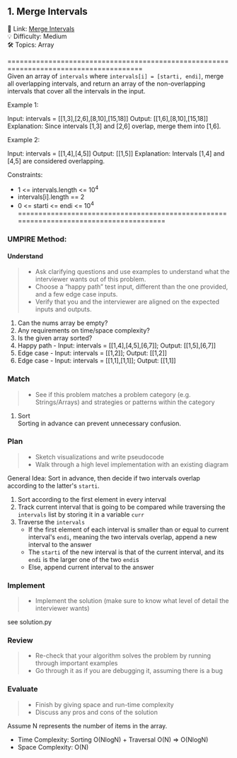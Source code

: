 ## 1. Merge Intervals
🔗  Link: [Merge Intervals](https://leetcode.com/problems/merge-intervals/description/)<br>
💡 Difficulty: Medium<br>
🛠️ Topics: Array<br>

=======================================================================================<br>
Given an array of `intervals` where `intervals[i] = [starti, endi]`, merge all overlapping intervals, 
and return an array of the non-overlapping intervals that cover all the intervals in the input.

 

Example 1:

Input: intervals = [[1,3],[2,6],[8,10],[15,18]]
Output: [[1,6],[8,10],[15,18]]
Explanation: Since intervals [1,3] and [2,6] overlap, merge them into [1,6].

Example 2:

Input: intervals = [[1,4],[4,5]]
Output: [[1,5]]
Explanation: Intervals [1,4] and [4,5] are considered overlapping.
 

Constraints:

- 1 <= intervals.length <= 10<sup>4</sup>
- intervals[i].length == 2
- 0 <= starti <= endi <= 10<sup>4</sup>
=======================================================================================<br>
### UMPIRE Method:
#### Understand

> - Ask clarifying questions and use examples to understand what the interviewer wants out of this problem.
> - Choose a “happy path” test input, different than the one provided, and a few edge case inputs. 
> - Verify that you and the interviewer are aligned on the expected inputs and outputs.
1. Can the nums array be empty?
2. Any requirements on time/space complexity?
3. Is the given array sorted?
4. Happy path - Input: intervals = [[1,4],[4,5],[6,7]]; Output: [[1,5],[6,7]]
5. Edge case - Input: intervals = [[1,2]]; Output: [[1,2]]
6. Edge case - Input: intervals = [[1,1],[1,1]]; Output: [[1,1]]

### Match
> - See if this problem matches a problem category (e.g. Strings/Arrays) and strategies or patterns within the category
1. Sort<br>
Sorting in advance can prevent unnecessary confusion. <br>

### Plan
> - Sketch visualizations and write pseudocode
> - Walk through a high level implementation with an existing diagram

General Idea: Sort in advance, then decide if two intervals overlap according to the latter's `starti`.

1) Sort according to the first element in every interval
2) Track current interval that is going to be compared while traversing the `intervals` list by storing it in a variable `curr`
3) Traverse the `intervals`
    - If the first element of each interval is smaller than or equal to current interval's `endi`, meaning the two intervals overlap, append a new interval to the answer
    - The `starti` of the new interval is that of the current interval, and its `endi` is the larger one of the two `endi`s
    - Else, append current interval to the answer
    
### Implement
> - Implement the solution (make sure to know what level of detail the interviewer wants)

see solution.py

### Review
> - Re-check that your algorithm solves the problem by running through important examples
> - Go through it as if you are debugging it, assuming there is a bug
### Evaluate
> - Finish by giving space and run-time complexity
> - Discuss any pros and cons of the solution

Assume N represents the number of items in the array.


- Time Complexity: Sorting O(NlogN) + Traversal O(N) => O(NlogN)
- Space Complexity: O(N)
